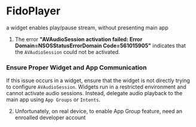 # FidoPlayer    
a widget enables play/pause stream, without presenting main app

1. The error **"AVAudioSession activation failed: Error Domain=NSOSStatusErrorDomain Code=561015905"** indicates that the `AVAudioSession` could not be activated. 
### **Ensure Proper Widget and App Communication**
If this issue occurs in a widget, ensure that the widget is not directly trying to configure `AVAudioSession`. Widgets run in a restricted environment and cannot activate audio sessions. Instead, delegate audio playback to the main app using `App Groups` or `Intents`.

2. Unfortunately, on real device, to enable App Group feature, need an enroalled developer account



